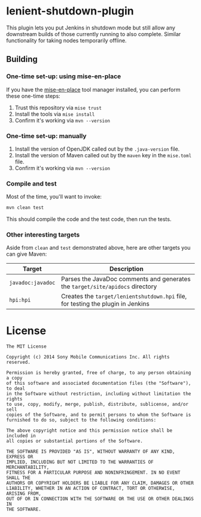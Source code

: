 lenient-shutdown-plugin
=======================

This plugin lets you put Jenkins in shutdown mode but still allow any downstream builds of those currently running to also complete.
Similar functionality for taking nodes temporarily offline.

## Building

### One-time set-up: using mise-en-place

If you have the [mise-en-place](https://mise.jdx.dev/) tool manager installed, you can perform these one-time steps:
1. Trust this repository via `mise trust`
2. Install the tools via `mise install`
3. Confirm it's working via `mvn --version`

### One-time set-up: manually

1. Install the version of OpenJDK called out by the `.java-version` file.
2. Install the version of Maven called out by the `maven` key in the `mise.toml` file.
3. Confirm it's working via `mvn --version`

### Compile and test

Most of the time, you'll want to invoke:

```bash
mvn clean test
```

This should compile the code and the test code, then run the tests.


### Other interesting targets

Aside from `clean` and `test` demonstrated above, here are other targets you can give Maven:

| Target            | Description                                                                      |
|-------------------|----------------------------------------------------------------------------------|
| `javadoc:javadoc` | Parses the JavaDoc comments and generates the `target/site/apidocs` directory    |
| `hpi:hpi`         | Creates the `target/lenientshutdown.hpi` file, for testing the plugin in Jenkins |


License
=======

    The MIT License
    
    Copyright (c) 2014 Sony Mobile Communications Inc. All rights reserved.
    
    Permission is hereby granted, free of charge, to any person obtaining a copy
    of this software and associated documentation files (the "Software"), to deal
    in the Software without restriction, including without limitation the rights
    to use, copy, modify, merge, publish, distribute, sublicense, and/or sell
    copies of the Software, and to permit persons to whom the Software is
    furnished to do so, subject to the following conditions:
    
    The above copyright notice and this permission notice shall be included in
    all copies or substantial portions of the Software.
    
    THE SOFTWARE IS PROVIDED "AS IS", WITHOUT WARRANTY OF ANY KIND, EXPRESS OR
    IMPLIED, INCLUDING BUT NOT LIMITED TO THE WARRANTIES OF MERCHANTABILITY,
    FITNESS FOR A PARTICULAR PURPOSE AND NONINFRINGEMENT. IN NO EVENT SHALL THE
    AUTHORS OR COPYRIGHT HOLDERS BE LIABLE FOR ANY CLAIM, DAMAGES OR OTHER
    LIABILITY, WHETHER IN AN ACTION OF CONTRACT, TORT OR OTHERWISE, ARISING FROM,
    OUT OF OR IN CONNECTION WITH THE SOFTWARE OR THE USE OR OTHER DEALINGS IN
    THE SOFTWARE.

